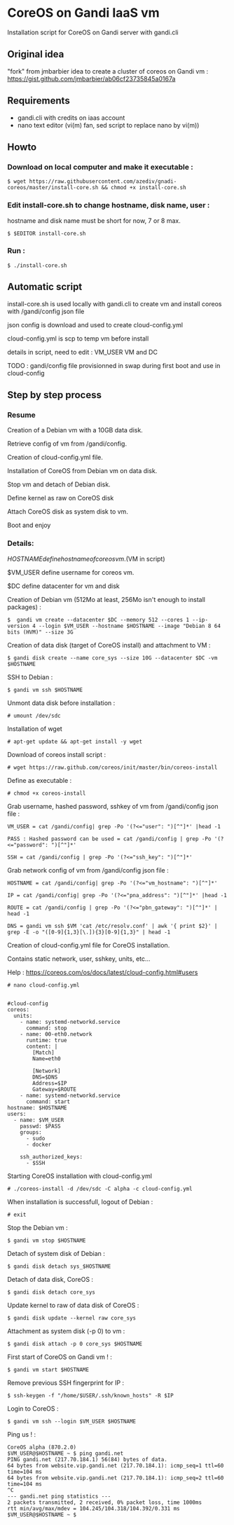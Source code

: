 # CoreOS on Gandi IaaS vm
Installation script for CoreOS on Gandi server with gandi.cli

## Original idea
"fork" from jmbarbier idea to create a cluster of coreos on Gandi vm : 
https://gist.github.com/jmbarbier/ab06cf23735845a0167a


## Requirements
 - gandi.cli with credits on iaas account
 - nano text editor (vi(m) fan, sed script to replace nano by vi(m))

## Howto 

### Download on local computer and make it executable : 

	$ wget https://raw.githubusercontent.com/azediv/gnadi-coreos/master/install-core.sh && chmod +x install-core.sh

### Edit install-core.sh to change hostname, disk name, user :

hostname and disk name must be short for now, 7 or 8 max.

	$ $EDITOR install-core.sh
	
### Run :

	$ ./install-core.sh

## Automatic script

install-core.sh is used locally with gandi.cli to create vm and install coreos with /gandi/config json file

json config is download and used to create cloud-config.yml

cloud-config.yml is scp to temp vm before install

details in script, need to edit : VM_USER VM and DC

TODO : gandi/config file provisionned in swap during first boot and use in cloud-config 


## Step by step process

### Resume

Creation of a Debian vm with a 10GB data disk.

Retrieve config of vm from /gandi/config.

Creation of cloud-config.yml file.

Installation of CoreOS from Debian vm on data disk.

Stop vm and detach of Debian disk.

Define kernel as raw on CoreOS disk 

Attach CoreOS disk as system disk to vm.

Boot and enjoy

### Details:

$HOSTNAME define hostname of coreos vm. ($VM in script)

$VM_USER define username for coreos vm.

$DC define datacenter for vm and disk 

Creation of Debian vm (512Mo at least, 256Mo isn't enough to install packages) :

	$  gandi vm create --datacenter $DC --memory 512 --cores 1 --ip-version 4 --login $VM_USER --hostname $HOSTNAME --image "Debian 8 64 bits (HVM)" --size 3G

Creation of data disk (target of CoreOS install) and attachment to VM :

	$ gandi disk create --name core_sys --size 10G --datacenter $DC -vm $HOSTNAME

SSH to Debian :

	$ gandi vm ssh $HOSTNAME

Unmont data disk before installation :

	# umount /dev/sdc

Installation of wget

	# apt-get update && apt-get install -y wget 

Download of coreos install script :

	# wget https://raw.github.com/coreos/init/master/bin/coreos-install

Define as executable :

	# chmod +x coreos-install

Grab username, hashed password, sshkey of vm from /gandi/config json file : 

	VM_USER = cat /gandi/config| grep -Po '(?<="user": ")[^"]*' |head -1

	PASS : Hashed password can be used = cat /gandi/config | grep -Po '(?<="password": ")[^"]*'

	SSH = cat /gandi/config | grep -Po '(?<="ssh_key": ")[^"]*'

Grab network config of vm from /gandi/config json file : 

	HOSTNAME = cat /gandi/config| grep -Po '(?<="vm_hostname": ")[^"]*'

	IP = cat /gandi/config| grep -Po '(?<="pna_address": ")[^"]*' |head -1

	ROUTE = cat /gandi/config | grep -Po '(?<="pbn_gateway": ")[^"]*' | head -1

	DNS = gandi vm ssh $VM 'cat /etc/resolv.conf' | awk '{ print $2}' | grep -E -o "([0-9]{1,3}[\.]){3}[0-9]{1,3}" | head -1

Creation of cloud-config.yml file for CoreOS installation.

Contains static network, user, sshkey, units, etc...

Help : https://coreos.com/os/docs/latest/cloud-config.html#users


	# nano cloud-config.yml


	#cloud-config
	coreos:
	  units:
	    - name: systemd-networkd.service
	      command: stop
	    - name: 00-eth0.network
	      runtime: true
	      content: |
	        [Match]
	        Name=eth0

	        [Network]
	        DNS=$DNS
	        Address=$IP
	        Gateway=$ROUTE
	    - name: systemd-networkd.service
	      command: start
	hostname: $HOSTNAME
	users:
	  - name: $VM_USER
	    passwd: $PASS
	    groups:
	      - sudo
	      - docker
	      
	    ssh_authorized_keys:
	      - $SSH


Starting CoreOS installation with cloud-config.yml

	# ./coreos-install -d /dev/sdc -C alpha -c cloud-config.yml

When installation is successfull, logout of Debian :

	# exit

Stop the Debian vm :

	$ gandi vm stop $HOSTNAME

Detach of system disk of Debian :

	$ gandi disk detach sys_$HOSTNAME

Detach of data disk, CoreOS :

	$ gandi disk detach core_sys

Update kernel to raw of data disk of CoreOS :

	$ gandi disk update --kernel raw core_sys

Attachment as system disk (-p 0) to vm :

	$ gandi disk attach -p 0 core_sys $HOSTNAME

First start of CoreOS on Gandi vm ! :

	$ gandi vm start $HOSTNAME

Remove previous SSH fingerprint for IP  :

	$ ssh-keygen -f "/home/$USER/.ssh/known_hosts" -R $IP

Login to CoreOS :

	$ gandi vm ssh --login $VM_USER $HOSTNAME

Ping us ! :

	CoreOS alpha (870.2.0)
	$VM_USER@$HOSTNAME ~ $ ping gandi.net
	PING gandi.net (217.70.184.1) 56(84) bytes of data.
	64 bytes from website.vip.gandi.net (217.70.184.1): icmp_seq=1 ttl=60 time=104 ms
	64 bytes from website.vip.gandi.net (217.70.184.1): icmp_seq=2 ttl=60 time=104 ms
	^C
	--- gandi.net ping statistics ---
	2 packets transmitted, 2 received, 0% packet loss, time 1000ms
	rtt min/avg/max/mdev = 104.245/104.318/104.392/0.331 ms
	$VM_USER@$HOSTNAME ~ $ 

